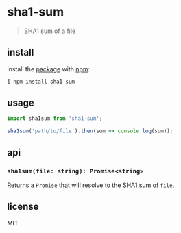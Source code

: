 # sha1-sum

> SHA1 sum of a file

## install

install the [package](http://npmjs.org/sha1-sum) with [npm](https://npmjs.org):

```sh
$ npm install sha1-sum
```

## usage

```js
import sha1sum from 'sha1-sum';

sha1sum('path/to/file').then(sum => console.log(sum));
```

## api

### `sha1sum(file: string): Promise<string>`

Returns a `Promise` that will resolve to the SHA1 sum of `file`.

## license

MIT
